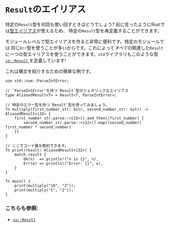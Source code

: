 # `Result`のエイリアス

特定の`Result`型を何回も使い回すときはどうでしょう?
前に言ったようにRustでは[型エイリアス][typealias]が使えるため、
特定の`Result`型を再定義することができます。

モジュールレベルで型エイリアスを作ると非常に便利です。特定のモジュールでは
同じ`Err`型を使うことが多いからです。これによって*すべて*の関連した`Result`
に一つの型エイリアスを使うことができます。`std`ライブラリもこのような型[`io::Result`
][io_result]を定義しています!

これは構文を紹介するための簡単な例です。

```rust,editable
use std::num::ParseIntError;

// `ParseIntError`を持つ`Result`型のジェネリックなエイリアス
type AliasedResult<T> = Result<T, ParseIntError>;

// 特定のエラー型を持つ`Result`型を使ってみましょう。
fn multiply(first_number_str: &str, second_number_str: &str) -> AliasedResult<i32> {
    first_number_str.parse::<i32>().and_then(|first_number| {
        second_number_str.parse::<i32>().map(|second_number| first_number * second_number)
    })
}

// ここでコード量を節約できます。
fn print(result: AliasedResult<i32>) {
    match result {
        Ok(n)  => println!("n is {}", n),
        Err(e) => println!("Error: {}", e),
    }
}

fn main() {
    print(multiply("10", "2"));
    print(multiply("t", "2"));
}
```

### こちらも参照:

- [`io::Result`][io_result]

[typealias]: ../../types/alias.md
[io_result]: https://doc.rust-lang.org/std/io/type.Result.html
